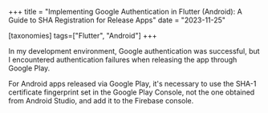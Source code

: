 +++
title = "Implementing Google Authentication in Flutter (Android): A Guide to SHA Registration for Release Apps"
date = "2023-11-25"

[taxonomies]
tags=["Flutter", "Android"]
+++

In my development environment, Google authentication was successful, but I encountered authentication failures when releasing the app through Google Play.

For Android apps released via Google Play, it's necessary to use the SHA-1 certificate fingerprint set in the Google Play Console, not the one obtained from Android Studio, and add it to the Firebase console. 

